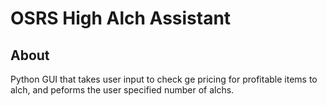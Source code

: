 # OSRS High Alch Assistant

## About
Python GUI that takes user input to check ge pricing 
for profitable items to alch, and peforms the 
user specified number of alchs.